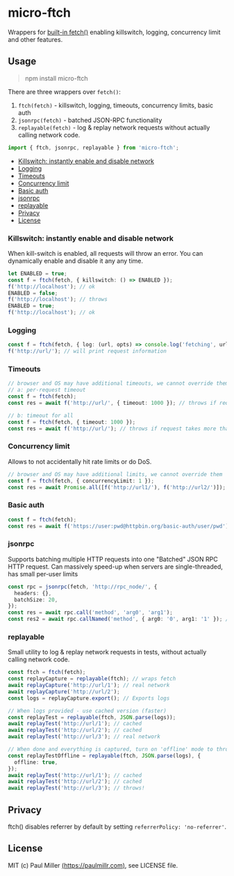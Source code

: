 # micro-ftch

Wrappers for [built-in fetch()](https://developer.mozilla.org/en-US/docs/Web/API/fetch) enabling killswitch, logging, concurrency limit and other features.

## Usage

> npm install micro-ftch

There are three wrappers over `fetch()`:

1. `ftch(fetch)` - killswitch, logging, timeouts, concurrency limits, basic auth
2. `jsonrpc(fetch)` - batched JSON-RPC functionality
3. `replayable(fetch)` - log & replay network requests without actually calling network code.

```ts
import { ftch, jsonrpc, replayable } from 'micro-ftch';
```

- [Killswitch: instantly enable and disable network](#killswitch-instantly-enable-and-disable-network)
- [Logging](#logging)
- [Timeouts](#timeouts)
- [Concurrency limit](#concurrency-limit)
- [Basic auth](#basic-auth)
- [jsonrpc](#jsonrpc)
- [replayable](#replayable)
- [Privacy](#privacy)
- [License](#license)

### Killswitch: instantly enable and disable network

When kill-switch is enabled, all requests will throw an error.
You can dynamically enable and disable it any any time.

```ts
let ENABLED = true;
const f = ftch(fetch, { killswitch: () => ENABLED });
f('http://localhost'); // ok
ENABLED = false;
f('http://localhost'); // throws
ENABLED = true;
f('http://localhost'); // ok
```

### Logging

```ts
const f = ftch(fetch, { log: (url, opts) => console.log('fetching', url, opts) });
f('http://url/'); // will print request information
```

### Timeouts

```ts
// browser and OS may have additional timeouts, we cannot override them
// a: per-request timeout
const f = ftch(fetch);
const res = await f('http://url/', { timeout: 1000 }); // throws if request takes more than one second

// b: timeout for all
const f = ftch(fetch, { timeout: 1000 });
const res = await f('http://url/'); // throws if request takes more than one second
```

### Concurrency limit

Allows to not accidentally hit rate limits or do DoS.

```ts
// browser and OS may have additional limits, we cannot override them
const f = ftch(fetch, { concurrencyLimit: 1 });
const res = await Promise.all([f('http://url1/'), f('http://url2/')]); // these would be processed sequentially
```

### Basic auth

```ts
const f = ftch(fetch);
const res = await f('https://user:pwd@httpbin.org/basic-auth/user/pwd'); // supports basic auth!
```

### jsonrpc

Supports batching multiple HTTP requests into one "Batched" JSON RPC HTTP request. Can massively speed-up when servers are single-threaded, has small per-user limits

```ts
const rpc = jsonrpc(fetch, 'http://rpc_node/', {
  headers: {},
  batchSize: 20,
});
const res = await rpc.call('method', 'arg0', 'arg1');
const res2 = await rpc.callNamed('method', { arg0: '0', arg1: '1' }); // named arguments
```

### replayable

Small utility to log & replay network requests in tests, without actually calling network code.

```ts
const ftch = ftch(fetch);
const replayCapture = replayable(ftch); // wraps fetch
await replayCapture('http://url/1'); // real network
await replayCapture('http://url/2');
const logs = replayCapture.export(); // Exports logs

// When logs provided - use cached version (faster)
const replayTest = replayable(ftch, JSON.parse(logs));
await replayTest('http://url/1'); // cached
await replayTest('http://url/2'); // cached
await replayTest('http://url/3'); // real network

// When done and everything is captured, turn on 'offline' mode to throw on network requests:
const replayTestOffline = replayable(ftch, JSON.parse(logs), {
  offline: true,
});
await replayTest('http://url/1'); // cached
await replayTest('http://url/2'); // cached
await replayTest('http://url/3'); // throws!
```

## Privacy

ftch() disables referrer by default by setting `referrerPolicy: 'no-referrer'`.

## License

MIT (c) Paul Miller [(https://paulmillr.com)](https://paulmillr.com), see LICENSE file.
